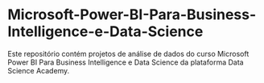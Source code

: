 # Microsoft-Power-BI-Para-Business-Intelligence-e-Data-Science
Este repositório contém projetos de análise de dados do curso Microsoft Power BI Para Business Intelligence e Data Science da plataforma Data Science Academy.
